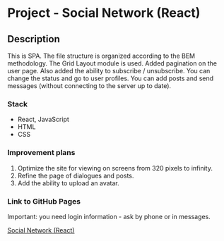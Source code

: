 # Project - Social Network (React)

## Description

This is SPA. The file structure is organized according to the BEM methodology. The Grid Layout module is used. Added pagination on the user page. Also added the ability to subscribe / unsubscribe. You can change the status and go to user profiles. You can add posts and send messages (without connecting to the server up to date).

### Stack

* React, JavaScript
* HTML
* CSS

### Improvement plans

1. Optimize the site for viewing on screens from 320 pixels to infinity. 
2. Refine the page of dialogues and posts.
3. Add the ability to upload an avatar.

### Link to GitHub Pages

Important: you need login information - ask by phone or in messages.

[Social Network (React)](https://zvmarina.github.io/social-network-react/#/users)